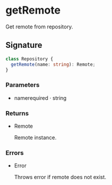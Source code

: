 # getRemote

Get remote from repository.

## Signature

```ts
class Repository {
  getRemote(name: string): Remote;
}
```

### Parameters

<ul class="param-ul">
  <li class="param-li param-li-root">
    <span class="param-name">name</span><span class="param-required">required</span>&nbsp;·&nbsp;<span class="param-type">string</span>
    <br>
  </li>
</ul>

### Returns

<ul class="param-ul">
  <li class="param-li param-li-root">
    <span class="param-type">Remote</span>
    <br>
    <p class="param-description">Remote instance.</p>
  </li>
</ul>

### Errors

<ul class="param-ul">
  <li class="param-li param-li-root">
    <span class="param-type">Error</span>
    <br>
    <p class="param-description">Throws error if remote does not exist.</p>
  </li>
</ul>